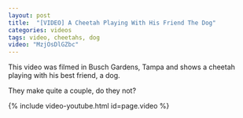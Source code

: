 ```yaml
---
layout: post
title:  "[VIDEO] A Cheetah Playing With His Friend The Dog"
categories: videos
tags: video, cheetahs, dog
video: "MzjOsDlGZbc"
---
```


This video was filmed in Busch Gardens, Tampa and shows a cheetah playing with his best friend, a dog.

They make quite a couple, do they not?

{% include video-youtube.html id=page.video %}
<br/>


